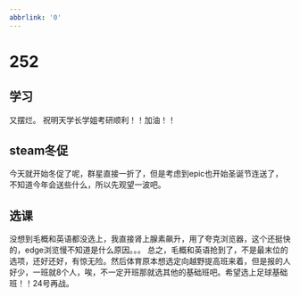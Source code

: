 ```yaml
---
abbrlink: '0'
---
```

# 252

## 学习

又摆烂。
祝明天学长学姐考研顺利！！加油！！

## steam冬促

今天就开始冬促了呢，群星直接一折了，但是考虑到epic也开始圣诞节连送了，不知道今年会送些什么，所以先观望一波吧。

## 选课

没想到毛概和英语都没选上，我直接肾上腺素飙升，用了夸克浏览器，这个还挺快的，edge浏览慢不知道是什么原因。。。
总之，毛概和英语抢到了，不是最末位的选项，还好还好，有惊无险。然后体育原本想选定向越野提高班来着，但是报的人好少，一班就8个人，唉，不一定开班那就选其他的基础班吧。希望选上足球基础班！！24号再战。
